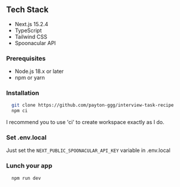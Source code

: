 ## Tech Stack

- Next.js 15.2.4
- TypeScript
- Tailwind CSS
- Spoonacular API

### Prerequisites

- Node.js 18.x or later
- npm or yarn

### Installation

```bash
  git clone https://github.com/payton-ggg/interview-task-recipe
  npm ci
```

I recommend you to use 'ci' to create workspace exactly as I do.

### Set .env.local

Just set the `NEXT_PUBLIC_SPOONACULAR_API_KEY` variable in .env.local

### Lunch your app

```bash
  npm run dev
```
